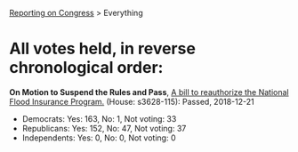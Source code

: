 [Reporting on Congress](index.md) &gt; Everything

All votes held, in reverse chronological order:
============================================== 

**On Motion to Suspend the Rules and Pass**, [A bill to reauthorize the National Flood Insurance Program.](http://clerk.house.gov/evs/2018/roll500.xml) (House: s3628-115): Passed, 2018-12-21
* Democrats: Yes: 163, No: 1, Not voting: 33
* Republicans: Yes: 152, No: 47, Not voting: 37
* Independents: Yes: 0, No: 0, Not voting: 0

